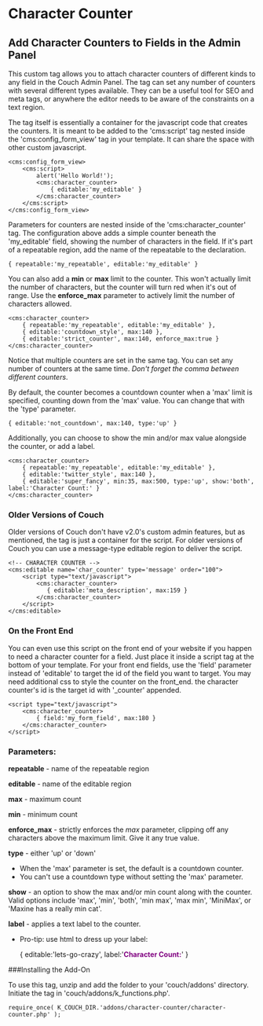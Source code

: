 # Character Counter
## Add Character Counters to Fields in the Admin Panel

This custom tag allows you to attach character counters of different kinds to any field in the Couch Admin Panel. The tag can set any number of counters with several different types available. They can be a useful tool for SEO and meta tags, or anywhere the editor needs to be aware of the constraints on a text region.

The tag itself is essentially a container for the javascript code that creates the counters. It is meant to be added to the 'cms:script' tag nested inside the 'cms:config_form_view' tag in your template. It can share the space with other custom javascript.

    <cms:config_form_view>
    	<cms:script>
    		alert('Hello World!');
        	<cms:character_counter>
            	{ editable:'my_editable' }        
        	</cms:character_counter>
        </cms:script>
    </cms:config_form_view>

Parameters for counters are nested inside of the 'cms:character_counter' tag. The configuration above adds a simple counter beneath the 'my_editable' field, showing the number of characters in the field. If it's part of a repeatable region, add the name of the repeatable to the declaration.

    { repeatable:'my_repeatable', editable:'my_editable' }    

You can also add a **min** or **max** limit to the counter. This won't actually limit the number of characters, but the counter will turn red when it's out of range. Use the **enforce_max** parameter to actively limit the number of characters allowed.

    <cms:character_counter>
        { repeatable:'my_repeatable', editable:'my_editable' }, 
        { editable:'countdown_style', max:140 }, 
        { editable:'strict_counter', max:140, enforce_max:true } 
    </cms:character_counter>
        	
Notice that multiple counters are set in the same tag. You can set any number of counters at the same time. _Don't forget the comma between different counters_.

By default, the counter becomes a countdown counter when a 'max' limit is specified, counting down from the 'max' value. You can change that with the 'type' parameter.

    { editable:'not_countdown', max:140, type:'up' } 
    
Additionally, you can choose to show the min and/or max value alongside the counter, or add a label.

    <cms:character_counter>
        { repeatable:'my_repeatable', editable:'my_editable' }, 
        { editable:'twitter_style', max:140 },
        { editable:'super_fancy', min:35, max:500, type:'up', show:'both', label:'Character Count:' } 
    </cms:character_counter>

### Older Versions of Couch

Older versions of Couch don't have v2.0's custom admin features, but as mentioned, the tag is just a container for the script. For older versions of Couch you can use a message-type editable region to deliver the script.

    <!-- CHARACTER COUNTER -->
    <cms:editable name='char_counter' type='message' order="100">
    	<script type="text/javascript">
        	<cms:character_counter>
        	   { editable:'meta_description', max:159 }
        	</cms:character_counter>
    	</script>
    </cms:editable>

### On the Front End

You can even use this script on the front end of your website if you happen to need a character counter for a field. Just place it inside a script tag at the bottom of your template. For your front end fields, use the 'field' parameter instead of 'editable' to target the id of the field you want to target. You may need additional css to style the counter on the front_end. the character counter's id is the target id with '_counter' appended.

    <script type="text/javascript">
        <cms:character_counter>
            { field:'my_form_field', max:180 }
        </cms:character_counter>
    </script>

### Parameters:

**repeatable** - name of the repeatable region

**editable** -  name of the editable region

**max** -  maximum count

**min** -  minimum count

**enforce_max** - strictly enforces the _max_ parameter, clipping off any characters above the maximum limit. Give it any true value.

**type** - either 'up' or 'down'
- When the 'max' parameter is set, the default is a countdown counter.	
- You can't use a countdown type without setting the 'max' parameter.
	
**show** - an option to show the max and/or min count along with the counter. Valid options include 'max', 'min', 'both', 'min max', 'max min', 'MiniMax', or 'Maxine has a really min cat'.

**label** - applies a text label to the counter.
- Pro-tip: use html to dress up your label: 

	{ editable:'lets-go-crazy', label:'<strong style="color:purple;">Character Count:</strong>' }

###Installing the Add-On

To use this tag, unzip and add the folder to your 'couch/addons' directory. Initiate the tag in 'couch/addons/k_functions.php'.

	require_once( K_COUCH_DIR.'addons/character-counter/character-counter.php' );
